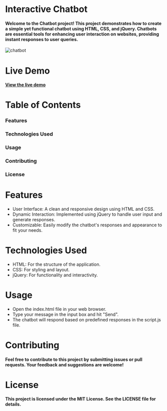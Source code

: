# Interactive Chatbot
#### Welcome to the Chatbot project! This project demonstrates how to create a simple yet functional chatbot using HTML, CSS, and jQuery. Chatbots are essential tools for enhancing user interaction on websites, providing instant responses to user queries.

<img src="./assets/images/chatbot.gif" alt="chatbot" />

# Live Demo
#### [View the live demo](https://chatbot-said.vercel.app)

# Table of Contents
### Features
### Technologies Used
### Usage
### Contributing
### License

# Features
- User Interface: A clean and responsive design using HTML and CSS.
- Dynamic Interaction: Implemented using jQuery to handle user input and generate responses.
- Customizable: Easily modify the chatbot's responses and appearance to fit your needs.

# Technologies Used
- HTML: For the structure of the application.
- CSS: For styling and layout.
- jQuery: For functionality and interactivity.

# Usage
- Open the index.html file in your web browser.
- Type your message in the input box and hit "Send".
- The chatbot will respond based on predefined responses in the script.js file.

# Contributing
#### Feel free to contribute to this project by submitting issues or pull requests. Your feedback and suggestions are welcome!

# License
#### This project is licensed under the MIT License. See the LICENSE file for details.